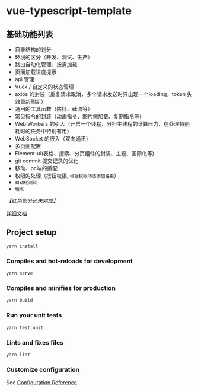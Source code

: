# vue-typescript-template

## 基础功能列表

- 目录结构的划分
- 环境的区分（开发、测试、生产）
- 路由自动化管理、按需加载
- 页面加载进度提示
- api 管理
- Vuex / 自定义的状态管理
- axios 的封装（重复请求取消，多个请求发送时只出现一个loading，token 失效重新刷新）
- 通用的工具函数（防抖、截流等）
- 常见指令的封装（动画指令、图片懒加载、复制指令等）
- Web Workers 的引入（开启一个线程、分担主线程的计算压力、在处理特别耗时的任务中特别有用）
- WebSocket 的嵌入（双向通讯）
- 多页面配置
- Element-ui(表格、搜索、分页组件的封装、主题、国际化等)
- git commit 提交记录的优化
- 移动、pc端的适配
- 权限的处理（按钮权限, `根据权限动态添加路由`）
- `自动化测试`
- `埋点`

*【红色部分还未完成】*

[详细文档](https://juejin.cn/post/6916304048505225223)

## Project setup
```
yarn install
```

### Compiles and hot-reloads for development
```
yarn serve
```

### Compiles and minifies for production
```
yarn build
```

### Run your unit tests
```
yarn test:unit
```

### Lints and fixes files
```
yarn lint
```

### Customize configuration
See [Configuration Reference](https://cli.vuejs.org/config/).
